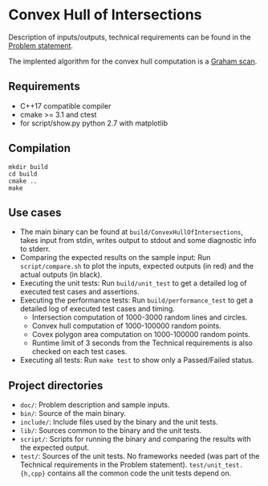 # Convex Hull of Intersections

  Description of inputs/outputs, technical requirements can be found in the [Problem statement](doc/problem_statement.pdf).

  The implented algorithm for the convex hull computation is a [Graham scan](https://en.wikipedia.org/wiki/Graham_scan).

## Requirements
  - C++17 compatible compiler
  - cmake >= 3.1 and ctest
  - for script/show.py python 2.7 with matplotlib

## Compilation
```
mkdir build
cd build
cmake ..
make
```

## Use cases
  - The main binary can be found at `build/ConvexHullOfIntersections`, takes input from stdin, writes output to stdout
    and some diagnostic info to stderr.
  - Comparing the expected results on the sample input:
    Run `script/compare.sh` to plot the inputs, expected outputs (in red) and the actual outputs (in black).
  - Executing the unit tests:
    Run `build/unit_test` to get a detailed log of executed test cases and assertions.
  - Executing the performance tests:
    Run `build/performance_test` to get a detailed log of executed test cases and timing.
    - Intersection computation of 1000-3000 random lines and circles.
    - Convex hull computation of 1000-100000 random points.
    - Covex polygon area computation on 1000-100000 random points.
    - Runtime limit of 3 seconds from the Technical requirements is also checked on each test cases.
  - Executing all tests:
    Run `make test` to show only a Passed/Failed status.

## Project directories
  - `doc/`: Problem description and sample inputs.
  - `bin/`: Source of the main binary.
  - `include/`: Include files used by the binary and the unit tests.
  - `lib/`: Sources common to the binary and the unit tests.
  - `script/`: Scripts for running the binary and comparing the results with the expected output.
  - `test/`: Sources of the unit tests. No frameworks needed (was part of the Technical requirements in the Problem statement).
    `test/unit_test.{h,cpp}` contains all the common code the unit tests depend on.
